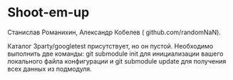 # Shoot-em-up
Станислав Романихин, Александр Кобелев ( github.com/randomNaN).

Каталог 3party/googletest присутствует, но он пустой. Необходимо выполнить две команды: git submodule init для инициализации вашего локального файла конфигурации и git submodule update для получения всех данных из подмодуля. 
